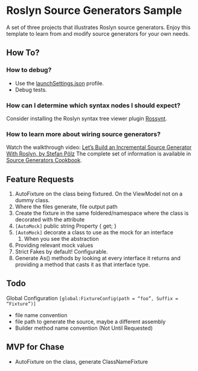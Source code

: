 # Roslyn Source Generators Sample

A set of three projects that illustrates Roslyn source generators. Enjoy this template to learn from and modify source generators for your own needs.

## How To?
### How to debug?
- Use the [launchSettings.json](Properties/launchSettings.json) profile.
- Debug tests.

### How can I determine which syntax nodes I should expect?
Consider installing the Roslyn syntax tree viewer plugin [Rossynt](https://plugins.jetbrains.com/plugin/16902-rossynt/).

### How to learn more about wiring source generators?
Watch the walkthrough video: [Let’s Build an Incremental Source Generator With Roslyn, by Stefan Pölz](https://youtu.be/azJm_Y2nbAI)
The complete set of information is available in [Source Generators Cookbook](https://github.com/dotnet/roslyn/blob/main/docs/features/source-generators.cookbook.md).


## Feature Requests

1. AutoFixture on the class being fixtured.  On the ViewModel not on a dummy class.
2. Where the files generate, file output path
3. Create the fixture in the same foldered/namespace where the class is decorated with the attribute
4. `[AutoMock]` public string Property { get; }
5. `[AutoMock]` decorate a class to use as the mock for an interface
    1. When you see the abstraction
6. Providing relevant mock values
7. Strict Fakes by default! Configurable.
8. Generate As<InterfaceName>() methods by looking at every interface it returns and providing a method that casts it as that interface type.


## Todo

Global Configuration `[global:FixtureConfig(path = “foo”, Suffix = “Fixture”)]`
- file name convention
- file path to generate the source, maybe a different assembly
- Builder method name convention (Not Until Requested)

## MVP for Chase
- AutoFixture on the class, generate ClassNameFixture
